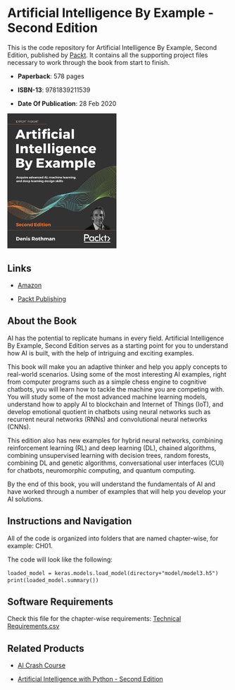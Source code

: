 # Artificial Intelligence By Example - Second Edition
This is the code repository for Artificial Intelligence By Example, Second Edition, published by [Packt](https://www.packtpub.com/?utm_source=github). It contains all the supporting project files necessary to work through the book from start to finish.

* **Paperback**: 578 pages

* **ISBN-13**: 9781839211539

* **Date Of Publication**: 28 Feb 2020

[<img src="./.other/cover.png" width="248">](https://www.amazon.com/Artificial-Intelligence-Example-advanced-learning-ebook/dp/B084ZNNBNN/)

## Links

* [Amazon](https://www.amazon.com/Artificial-Intelligence-Example-advanced-learning-ebook/dp/B084ZNNBNN/)

* [Packt Publishing](https://www.packtpub.com/programming/artificial-intelligence-by-example-second-edition)

## About the Book
AI has the potential to replicate humans in every field. Artificial Intelligence By Example, Second Edition serves as a starting point for you to understand how AI is built, with the help of intriguing and exciting examples.

This book will make you an adaptive thinker and help you apply concepts to real-world scenarios. Using some of the most interesting AI examples, right from computer programs such as a simple chess engine to cognitive chatbots, you will learn how to tackle the machine you are competing with. You will study some of the most advanced machine learning models, understand how to apply AI to blockchain and Internet of Things (IoT), and develop emotional quotient in chatbots using neural networks such as recurrent neural networks (RNNs) and convolutional neural networks (CNNs).

This edition also has new examples for hybrid neural networks, combining reinforcement learning (RL) and deep learning (DL), chained algorithms, combining unsupervised learning with decision trees, random forests, combining DL and genetic algorithms, conversational user interfaces (CUI) for chatbots, neuromorphic computing, and quantum computing.

By the end of this book, you will understand the fundamentals of AI and have worked through a number of examples that will help you develop your AI solutions.

## Instructions and Navigation
All of the code is organized into folders that are named chapter-wise, for example: CH01.

The code will look like the following:
```
loaded_model = keras.models.load_model(directory+"model/model3.h5")
print(loaded_model.summary())
```

## Software Requirements

Check this file for the chapter-wise requirements: [Technical Requirements.csv](./.other/Technical%20Requirements.csv)

## Related Products

* [AI Crash Course](https://www.packtpub.com/data/ai-crash-course)

* [Artificial Intelligence with Python - Second Edition](https://www.packtpub.com/data/artificial-intelligence-with-python-second-edition)
